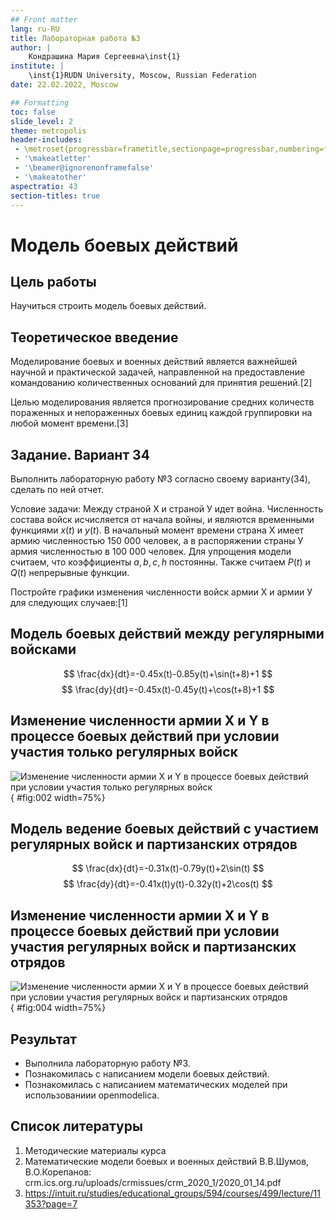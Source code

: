 ```yaml
---
## Front matter
lang: ru-RU
title: Лабораторная работа №3
author: |
	Кондрашина Мария Сергеевна\inst{1}
institute: |
	\inst{1}RUDN University, Moscow, Russian Federation
date: 22.02.2022, Moscow

## Formatting
toc: false
slide_level: 2
theme: metropolis
header-includes: 
 - \metroset{progressbar=frametitle,sectionpage=progressbar,numbering=fraction}
 - '\makeatletter'
 - '\beamer@ignorenonframefalse'
 - '\makeatother'
aspectratio: 43
section-titles: true
---  
```


# Модель боевых действий

## Цель работы

Научиться строить модель боевых действий.

## Теоретическое введение

Моделирование боевых и военных действий является важнейшей научной и практической задачей,
направленной на предоставление командованию количественных оснований для принятия решений.[2]

Целью моделирования является прогнозирование средних количеств пораженных и непораженных боевых единиц каждой группировки на любой момент времени.[3]

## Задание. Вариант 34

Выполнить лабораторную работу №3 согласно своему варианту(34), сделать по ней отчет.

Условие задачи:
Между страной Х и страной У идет война. Численность состава войск  исчисляется от начала войны, и являются временными функциями $x(t)$ и $y(t)$. В начальный момент времени страна Х имеет армию численностью 150 000 человек, а в распоряжении страны У армия численностью в 100 000 человек. Для упрощения модели считаем, что коэффициенты $a, b, c, h$ постоянны. Также считаем $P(t)$ и $Q(t)$ непрерывные функции.

Постройте графики изменения численности войск армии Х и армии У для следующих случаев:[1]

## Модель боевых действий между регулярными войсками

$$
\frac{dx}{dt}=-0.45x(t)-0.85y(t)+\sin(t+8)+1
$$
$$
\frac{dy}{dt}=-0.45x(t)-0.45y(t)+\cos(t+8)+1
$$

## Изменение численности армии X и Y в процессе боевых действий при условии участия только регулярных войск

![Изменение численности армии X и Y в процессе боевых действий при условии участия только регулярных войск](lab3p/g1.jpg){ #fig:002 width=75%}

## Модель ведение боевых действий с участием регулярных войск и партизанских отрядов

$$
\frac{dx}{dt}=-0.31x(t)-0.79y(t)+2\sin(t)
$$
$$
\frac{dy}{dt}=-0.41x(t)y(t)-0.32y(t)+2\cos(t)
$$

## Изменение численности армии X и Y в процессе боевых действий при условии участия регулярных войск и партизанских отрядов

![Изменение численности армии X и Y в процессе боевых действий при условии участия регулярных войск и партизанских отрядов](lab3p/g2.jpg){ #fig:004 width=75%}


## Результат

- Выполнила лабораторную работу №3.
- Познакомилась с написанием модели боевых действий.
- Познакомилась с написанием математических моделей при использованиии openmodelica.

## Список литературы
1. Методические материалы курса
2. Математические модели боевых и военных действий
В.В.Шумов, В.О.Корепанов: crm.ics.org.ru/uploads/crmissues/crm_2020_1/2020_01_14.pdf
3. https://intuit.ru/studies/educational_groups/594/courses/499/lecture/11353?page=7
